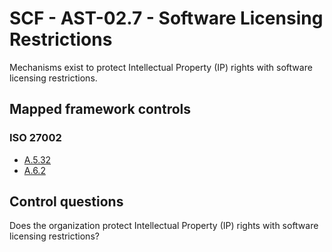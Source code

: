 # SCF - AST-02.7 - Software Licensing Restrictions
Mechanisms exist to protect Intellectual Property (IP) rights with software licensing restrictions.

## Mapped framework controls
### ISO 27002
- [A.5.32](../iso27002/a-5.md#a532)
- [A.6.2](../iso27002/a-6.md#a62)
  
## Control questions
Does the organization protect Intellectual Property (IP) rights with software licensing restrictions?

  